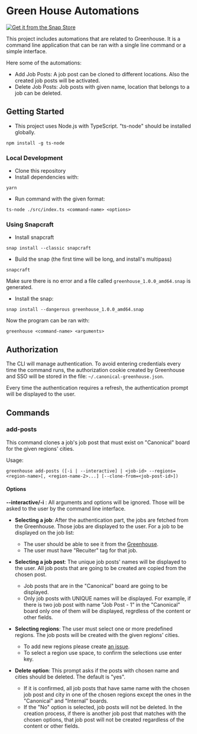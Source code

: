 # Green House Automations
[![Get it from the Snap Store](https://snapcraft.io/static/images/badges/en/snap-store-black.svg)](https://snapcraft.io/greenhouse)

This project includes automations that are related to Greenhouse. It is a command line application that can be ran with a single line command or a simple interface. 

Here some of the automations:
- Add Job Posts: A job post can be cloned to different locations. Also the created job posts will be activated.
- Delete Job Posts: Job posts with given name, location that belongs to a job can be deleted. 

## Getting Started
- This project uses Node.js with TypeScript. "ts-node" should be installed globally.

```
npm install -g ts-node
```

### Local Development
- Clone this repository
- Install dependencies with:
```
yarn
``` 
- Run command with the given format:
```
ts-node ./src/index.ts <command-name> <options>
```

### Using Snapcraft
- Install snapcraft
```
snap install --classic snapcraft
```
- Build the snap (the first time will be long, and install's multipass)
```
snapcraft
```
Make sure there is no error and a file called `greenhouse_1.0.0_amd64.snap` is generated.

- Install the snap: 
```
snap install --dangerous greenhouse_1.0.0_amd64.snap
```

Now the program can be ran with:
```
greenhouse <command-name> <arguments>
```

## Authorization

The CLI will manage authentication. To avoid entering credentials every time the command runs, the authorization cookie created by Greenhouse and SSO will be stored in the file:  `~/.canonical-greenhouse.json`.

Every time the authentication requires a refresh, the authentication prompt will be displayed to the user.


## Commands
### add-posts
This command clones a job's job post that must exist on "Canonical" board for the given regions' cities.

Usage:
```
greenhouse add-posts ([-i | --interactive] | <job-id> --regions=<region-name>[, <region-name-2>...] [--clone-from=<job-post-id>])
```

#### Options
**--interactive/-i** : All arguments and options will be ignored. Those will be asked to the user by the command line interface.

- **Selecting a job**: After the authentication part, the jobs are fetched from the Greenhouse. Those jobs are displayed to the user. For a job to be displayed on the job list: 
    - The user should be able to see it from the [Greenhouse](https://canonical.greenhouse.io/alljobs).
    - The user must have "Recuiter" tag for that job.

- **Selecting a job post**: The unique job posts' names will be displayed to the user. All job posts that are going to be created
are copied from the chosen post. 
    - Job posts that are in the "Canonical" board are going to be displayed.
    - Only job posts with UNIQUE names will be displayed. For example, if there is two job post with name "Job Post - 1" in the "Canonical" board only one of them will be displayed, regrdless of the content or other fields.  

- **Selecting regions**: The user must select one or more predefined regions. The job posts will be created with the given regions' cities. 
    - To add new regions please create [an issue](https://github.com/canonical/greenhouse-automations/issues/new).
    - To select a region use space, to confirm the selections use enter key.

- **Delete option**: This prompt asks if the posts with chosen name and cities should be deleted. The default is "yes". 
    - If it is confirmed, all job posts that have same name with the chosen job post and city in one of the chosen regions except the ones in the "Canonical" and "Internal" boards.
    - If the "No" option is selected, job posts will not be deleted. In the creation process, if there is another job post that matches with the chosen options, that job post will not be created regardless of the content or other fields.
      

